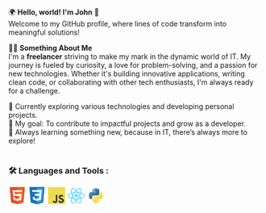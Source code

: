 🌍 <b>Hello, world! I'm John</b> 👋 <br>
Welcome to my GitHub profile, where lines of code transform into meaningful solutions! <br> 

👨‍💻 <b>Something About Me</b> <br>
I'm a <b>freelancer</b> striving to make my mark in the dynamic world of IT. My journey is fueled by curiosity, a love for problem-solving, and a passion for new technologies. Whether it's building innovative applications, writing clean code, or collaborating with other tech enthusiasts, I'm always ready for a challenge. <br> 

💼 Currently exploring various technologies and developing personal projects.  <br>
🎯 My goal: To contribute to impactful projects and grow as a developer.  <br>
🌱 Always learning something new, because in IT, there’s always more to explore!  <br> <br>
### :hammer_and_wrench: Languages and Tools :
<div>
<img src="https://github.com/devicons/devicon/blob/master/icons/html5/html5-original.svg" height="35px" width="35px">
<img src="https://github.com/devicons/devicon/blob/master/icons/css3/css3-original.svg" height="35px" width="35px">
<img src="https://github.com/devicons/devicon/blob/master/icons/javascript/javascript-original.svg" height="35px" width="35px">
<img src="https://github.com/devicons/devicon/blob/master/icons/react/react-original.svg" height="35px" width="35px">
<img src="https://github.com/devicons/devicon/blob/master/icons/python/python-original.svg" height="35px" width="35px">
</div>

